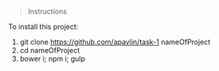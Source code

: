 > Instructions

To install this project:

1. git clone https://github.com/apavlin/task-1 nameOfProject
2. cd nameOfProject
3. bower i; npm i; gulp
